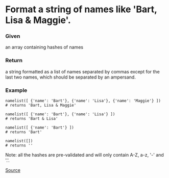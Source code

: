 # Format a string of names like 'Bart, Lisa & Maggie'.

### Given

an array containing hashes of names

### Return 

a string formatted as a list of names separated by commas except for the last two names, which should be separated by an ampersand.

### Example

```text
namelist([ {'name': 'Bart'}, {'name': 'Lisa'}, {'name': 'Maggie'} ])
# returns 'Bart, Lisa & Maggie'

namelist([ {'name': 'Bart'}, {'name': 'Lisa'} ])
# returns 'Bart & Lisa'

namelist([ {'name': 'Bart'} ])
# returns 'Bart'

namelist([])
# returns ''
```

Note: all the hashes are pre-validated and will only contain A-Z, a-z, '-' and '.'.

[Source](https://www.codewars.com/kata/53368a47e38700bd8300030d/train/python)